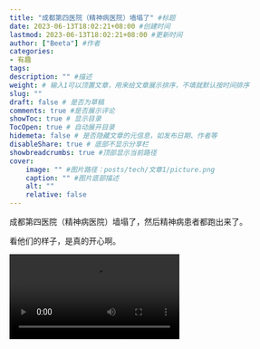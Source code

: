 ```yaml
---
title: "成都第四医院（精神病医院）墙塌了" #标题
date: 2023-06-13T18:02:21+08:00 #创建时间
lastmod: 2023-06-13T18:02:21+08:00 #更新时间
author: ["Beeta"] #作者
categories: 
- 有趣
tags: 
description: "" #描述
weight: # 输入1可以顶置文章，用来给文章展示排序，不填就默认按时间排序
slug: ""
draft: false # 是否为草稿
comments: true #是否展示评论
showToc: true # 显示目录
TocOpen: true # 自动展开目录
hidemeta: false # 是否隐藏文章的元信息，如发布日期、作者等
disableShare: true # 底部不显示分享栏
showbreadcrumbs: true #顶部显示当前路径
cover:
    image: "" #图片路径：posts/tech/文章1/picture.png
    caption: "" #图片底部描述
    alt: ""
    relative: false
---
```


成都第四医院（精神病医院）墙塌了，然后精神病患者都跑出来了。



看他们的样子，是真的开心啊。



<video src="./assets/a34edf4102254f02463dfd7786378d8a.mp4"></video>



